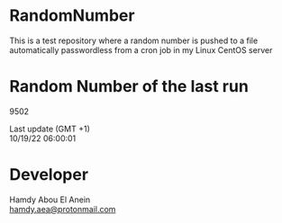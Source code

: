 # RandomNumber    
This is a test repository where a random number is pushed to a file automatically passwordless from a cron job in my Linux CentOS server    
# Random Number of the last run   
9502
      
Last update (GMT +1)    
10/19/22 06:00:01
# Developer    
Hamdy Abou El Anein   
hamdy.aea@protonmail.com
